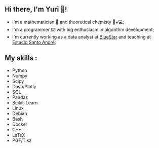 ## Hi there, I'm Yuri 👋!

- I'm a mathematician :abacus: and theoretical chemisty :test_tube:+:computer:;
- I'm a programmer :keyboard: with big enthusiasm in algorithm development;
- I'm currently working as a data analyst at [BlueStar](https://bluestarartes.com.br/) and teaching at [Estacio Santo André](https://estacio.br/a-estacio/unidades/santo-andre);

## My skills :

- Python
- Numpy
- Scipy
- Dash/Plotly
- SQL
- Pandas
- Scikit-Learn
- Linux
- Debian
- Bash
- Docker
- C++
- LaTeX
- PGF/Tikz
